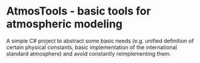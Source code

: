 # AtmosTools - basic tools for atmospheric modeling
A simple C# project to abstract some basic needs (e.g. unified definition of certain physical constants, basic implementation of the international standard atmosphere) and avoid constantly reimplementing them.
